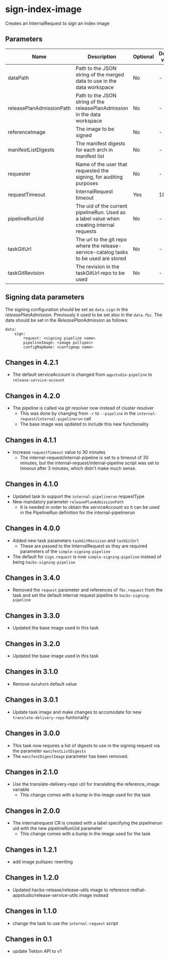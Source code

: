 # sign-index-image

Creates an InternalRequest to sign an index image

## Parameters

| Name                     | Description                                                                               | Optional | Default value  |
|--------------------------|-------------------------------------------------------------------------------------------|----------|----------------|
| dataPath                 | Path to the JSON string of the merged data to use in the data workspace                   | No       | -              |
| releasePlanAdmissionPath | Path to the JSON string of the releasePlanAdmission in the data workspace                 | No       | -              |
| referenceImage           | The image to be signed                                                                    | No       | -              |
| manifestListDigests      | The manifest digests for each arch in manifest list                                       | No       | -              |
| requester                | Name of the user that requested the signing, for auditing purposes                        | No       | -              |
| requestTimeout           | InternalRequest timeout                                                                   | Yes      | 1800           |
| pipelineRunUid           | The uid of the current pipelineRun. Used as a label value when creating internal requests | No       | -              |
| taskGitUrl               | The url to the git repo where the release-service-catalog tasks to be used are stored     | No       | -              |
| taskGitRevision          | The revision in the taskGitUrl repo to be used                                            | No       | -              |

## Signing data parameters

 The signing configuration should be set as `data.sign` in the _releasePlanAdmission_. Previously it used to be
 set also in the `data.fbc`. The data should be set in the _ReleasePlanAdmission_ as follows:

```
data:
    sign:
        request: <signing pipeline name>
        pipelineImage: <image pullspec>
        configMapName: <configmap name>
```

## Changes in 4.2.1
* The default serviceAccount is changed from `appstudio-pipeline` to `release-service-account`

## Changes in 4.2.0
* The pipeline is called via git resolver now instead of cluster resolver
  * This was done by changing from `-r` to `--pipeline` in the `internal-request`/`internal-pipelinerun` call
  * The base image was updated to include this new functionality

## Changes in 4.1.1
* Increase `requestTimeout` value to 30 minutes
  * The internal-request/internal-pipeline is set to a timeout of 30 minutes, but the internal-request/internal-pipeline script
    was set to timeout after 3 minutes, which didn't make much sense.

## Changes in 4.1.0
* Updated task to support the `internal-pipelinerun` requestType
* New mandatory parameter `releasePlanAdmissionPath`
  * It is needed in order to obtain the serviceAccount so it can be used in the PipelineRun definition for the
  internal-pipelinerun

## Changes in 4.0.0
* Added new task parameters `taskGitRevision` and `taskGitUrl`
  * These are passed to the InternalRequest as they are required parameters of the `simple-signing-pipeline`
* The default for `sign.request` is now `simple-signing-pipeline` instead of being `hacbs-signing-pipeline`

## Changes in 3.4.0
* Removed the `request` parameter and references of `fbc.request` from the task and set the default
  internal request pipeline to `hacbs-signing-pipeline`

## Changes in 3.3.0
* Updated the base image used in this task

## Changes in 3.2.0
* Updated the base image used in this task

## Changes in 3.1.0
* Remove `dataPath` default value

## Changes in 3.0.1
* Update task image and make changes to accomodate for new `translate-delivery-repo` funtionality

## Changes in 3.0.0
* This task now requires a list of digests to use in the signing request via the parameter `manifestListDigests`
* The `manifestDigestImage` parameter has been removed.

## Changes in 2.1.0
* Use the translate-delivery-repo util for translating the reference_image variable
  * This change comes with a bump in the image used for the task

## Changes in 2.0.0
* The internalrequest CR is created with a label specifying the pipelinerun uid with the new pipelineRunUid parameter
  * This change comes with a bump in the image used for the task

## Changes in 1.2.1
* add image pullspec rewriting

## Changes in 1.2.0
* Updated hacbs-release/release-utils image to reference redhat-appstudio/release-service-utils image instead

## Changes in 1.1.0
* change the task to use the `internal-request` script

## Changes in 0.1
* update Tekton API to v1
